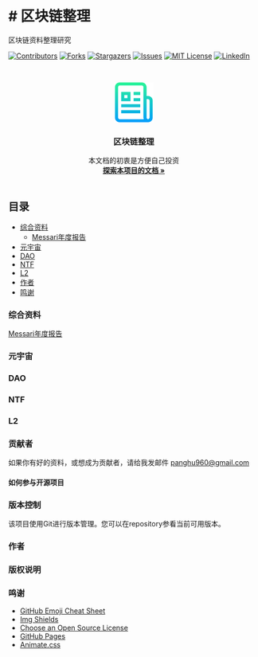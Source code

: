 # # 区块链整理

区块链资料整理研究

<!-- PROJECT SHIELDS -->

[![Contributors][contributors-shield]][contributors-url]
[![Forks][forks-shield]][forks-url]
[![Stargazers][stars-shield]][stars-url]
[![Issues][issues-shield]][issues-url]
[![MIT License][license-shield]][license-url]
[![LinkedIn][linkedin-shield]][linkedin-url]

<!-- PROJECT LOGO -->
<br />

<p align="center">
  <a href="https://github.com/feiyu567/yuanyuzhou/">
    <img src="images/logo.png" alt="Logo" width="80" height="80">
  </a>

  <h3 align="center">区块链整理</h3>
  <p align="center">
   本文档的初衷是方便自己投资
    <br />
    <a href="https://github.com/feiyu567/yuanyuzhou"><strong>探索本项目的文档 »</strong></a>
    <br />
    <br />
  <!--  <a href="https://github.com/feiyu567/yuanyuzhou">查看Demo</a>
    ·
    <a href="https://github.com/feiyu567/yuanyuzhou/issues">报告Bug</a>
    ·
    <a href="https://github.com/feiyu567/yuanyuzhou/issues">提出新特性</a> -->
  </p>

</p>

 
## 目录
- [综合资料](#综合资料)
  - [Messari年度报告](#Messari年度报告)
- [元宇宙](#元宇宙)
- [DAO](#文件目录说明)
- [NTF](#开发的架构)
- [L2](#部署)
- [作者](#作者)
- [鸣谢](#鸣谢)

### 综合资料
[Messari年度报告](https://mirror.xyz/0xE43a21Ee76b591fe6E479da8a8a388FCfea6F77F/znaPSL__AdRETrJoWmr-uxSkNeWJ3HQAkCJrfxmzfnA)



###  元宇宙 


### DAO 



### NTF


### L2



### 贡献者

如果你有好的资料，或想成为贡献者，请给我发邮件 panghu960@gmail.com

#### 如何参与开源项目





### 版本控制

该项目使用Git进行版本管理。您可以在repository参看当前可用版本。

### 作者



### 版权说明



### 鸣谢


- [GitHub Emoji Cheat Sheet](https://www.webpagefx.com/tools/emoji-cheat-sheet)
- [Img Shields](https://shields.io)
- [Choose an Open Source License](https://choosealicense.com)
- [GitHub Pages](https://pages.github.com)
- [Animate.css](https://daneden.github.io/animate.css)

<!-- links -->
[your-project-path]:feiyu567/yuanyuzhou
[contributors-shield]: https://img.shields.io/github/contributors/feiyu567/yuanyuzhou.svg?style=flat-square
[contributors-url]: https://github.com/feiyu567/yuanyuzhou/graphs/contributors
[forks-shield]: https://img.shields.io/github/forks/feiyu567/yuanyuzhou.svg?style=flat-square
[forks-url]: https://github.com/feiyu567/yuanyuzhou/network/members
[stars-shield]: https://img.shields.io/github/stars/feiyu567/yuanyuzhou.svg?style=flat-square
[stars-url]: https://github.com/feiyu567/yuanyuzhou/stargazers
[issues-shield]: https://img.shields.io/github/issues/feiyu567/yuanyuzhou.svg?style=flat-square
[issues-url]: https://img.shields.io/github/issues/feiyu567/yuanyuzhou.svg
[license-shield]: https://img.shields.io/github/license/feiyu567/yuanyuzhou.svg?style=flat-square
[license-url]: https://github.com/feiyu567/yuanyuzhou/blob/master/LICENSE.txt
[linkedin-shield]: https://img.shields.io/badge/-LinkedIn-black.svg?style=flat-square&logo=linkedin&colorB=555
[linkedin-url]: https://linkedin.com/in/shaojintian




